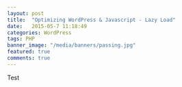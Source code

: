 ```yaml
---
layout: post
title:  "Optimizing WordPress & Javascript - Lazy Load"
date:   2015-05-7 11:18:49
categories: WordPress
tags: PHP
banner_image: "/media/banners/passing.jpg"
featured: true
comments: true
---
```


Test